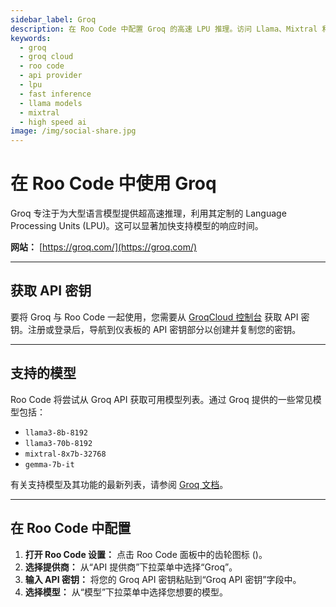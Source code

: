 ```yaml
---
sidebar_label: Groq
description: 在 Roo Code 中配置 Groq 的高速 LPU 推理。访问 Llama、Mixtral 和其他模型，响应速度显著更快。
keywords:
  - groq
  - groq cloud
  - roo code
  - api provider
  - lpu
  - fast inference
  - llama models
  - mixtral
  - high speed ai
image: /img/social-share.jpg
---
```


# 在 Roo Code 中使用 Groq

Groq 专注于为大型语言模型提供超高速推理，利用其定制的 Language Processing Units (LPU)。这可以显著加快支持模型的响应时间。

**网站：** [https://groq.com/](https://groq.com/)

---

## 获取 API 密钥

要将 Groq 与 Roo Code 一起使用，您需要从 [GroqCloud 控制台](https://console.groq.com/) 获取 API 密钥。注册或登录后，导航到仪表板的 API 密钥部分以创建并复制您的密钥。

---

## 支持的模型

Roo Code 将尝试从 Groq API 获取可用模型列表。通过 Groq 提供的一些常见模型包括：

*   `llama3-8b-8192`
*   `llama3-70b-8192`
*   `mixtral-8x7b-32768`
*   `gemma-7b-it`

有关支持模型及其功能的最新列表，请参阅 [Groq 文档](https://console.groq.com/docs/models)。

---

## 在 Roo Code 中配置

1.  **打开 Roo Code 设置：** 点击 Roo Code 面板中的齿轮图标 (<Codicon name="gear" />)。
2.  **选择提供商：** 从“API 提供商”下拉菜单中选择“Groq”。
3.  **输入 API 密钥：** 将您的 Groq API 密钥粘贴到“Groq API 密钥”字段中。
4.  **选择模型：** 从“模型”下拉菜单中选择您想要的模型。
